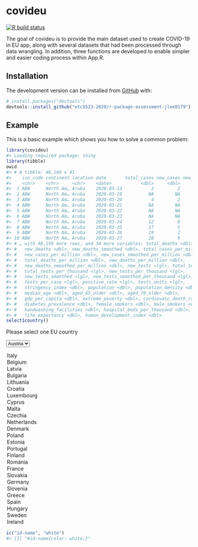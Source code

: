 
<!-- README.md is generated from README.Rmd. Please edit that file -->

# covideu

<!-- badges: start -->

[![R build
status](https://github.com/etc5523-2020/r-package-assessment-jlee0179/workflows/R-CMD-check/badge.svg)](https://github.com/etc5523-2020/r-package-assessment-jlee0179/actions)
<!-- badges: end -->

The goal of covideu is to provide the main dataset used to create
COVID-19 in EU app, along with several datasets that had been processed
through data wrangling. In addition, three functions are developed to
enable simpler and easier coding process within
App.R.

## Installation

<!-- You can install the released version of covideu from [CRAN](https://CRAN.R-project.org) with: -->

<!-- ``` r -->

<!-- install.packages("covideu") -->

<!-- ``` -->

The development version can be installed from
[GitHub](https://github.com/) with:

``` r
# install.packages("devtools")
devtools::install_github("etc5523-2020/r-package-assessment-jlee0179")
```

## Example

This is a basic example which shows you how to solve a common problem:

``` r
library(covideu)
#> Loading required package: shiny
library(tibble)
owid
#> # A tibble: 48,169 x 41
#>    iso_code continent location date       total_cases new_cases new_cases_smoot…
#>    <chr>    <chr>     <chr>    <date>           <dbl>     <dbl>            <dbl>
#>  1 ABW      North Am… Aruba    2020-03-13           2         2           NA    
#>  2 ABW      North Am… Aruba    2020-03-19          NA        NA            0.286
#>  3 ABW      North Am… Aruba    2020-03-20           4         2            0.286
#>  4 ABW      North Am… Aruba    2020-03-21          NA        NA            0.286
#>  5 ABW      North Am… Aruba    2020-03-22          NA        NA            0.286
#>  6 ABW      North Am… Aruba    2020-03-23          NA        NA            0.286
#>  7 ABW      North Am… Aruba    2020-03-24          12         8            1.43 
#>  8 ABW      North Am… Aruba    2020-03-25          17         5            2.14 
#>  9 ABW      North Am… Aruba    2020-03-26          19         2            2.43 
#> 10 ABW      North Am… Aruba    2020-03-27          28         9            3.43 
#> # … with 48,159 more rows, and 34 more variables: total_deaths <dbl>,
#> #   new_deaths <dbl>, new_deaths_smoothed <dbl>, total_cases_per_million <dbl>,
#> #   new_cases_per_million <dbl>, new_cases_smoothed_per_million <dbl>,
#> #   total_deaths_per_million <dbl>, new_deaths_per_million <dbl>,
#> #   new_deaths_smoothed_per_million <dbl>, new_tests <lgl>, total_tests <lgl>,
#> #   total_tests_per_thousand <lgl>, new_tests_per_thousand <lgl>,
#> #   new_tests_smoothed <lgl>, new_tests_smoothed_per_thousand <lgl>,
#> #   tests_per_case <lgl>, positive_rate <lgl>, tests_units <lgl>,
#> #   stringency_index <dbl>, population <dbl>, population_density <dbl>,
#> #   median_age <dbl>, aged_65_older <dbl>, aged_70_older <dbl>,
#> #   gdp_per_capita <dbl>, extreme_poverty <dbl>, cardiovasc_death_rate <dbl>,
#> #   diabetes_prevalence <dbl>, female_smokers <dbl>, male_smokers <dbl>,
#> #   handwashing_facilities <dbl>, hospital_beds_per_thousand <dbl>,
#> #   life_expectancy <dbl>, human_development_index <dbl>
select1country()
```

<!--html_preserve-->

<div class="form-group shiny-input-container">

<label class="control-label" for="locationn">Please select one EU
country</label>

<div>

<select id="locationn"><option value="Austria" selected>Austria</option>
<option value="Italy">Italy</option>
<option value="Belgium">Belgium</option>
<option value="Latvia">Latvia</option>
<option value="Bulgaria">Bulgaria</option>
<option value="Lithuania">Lithuania</option>
<option value="Croatia">Croatia</option>
<option value="Luxembourg">Luxembourg</option>
<option value="Cyprus">Cyprus</option>
<option value="Malta">Malta</option>
<option value="Czechia">Czechia</option>
<option value="Netherlands">Netherlands</option>
<option value="Denmark">Denmark</option>
<option value="Poland">Poland</option>
<option value="Estonia">Estonia</option>
<option value="Portugal">Portugal</option>
<option value="Finland">Finland</option>
<option value="Romania">Romania</option>
<option value="France">France</option>
<option value="Slovakia">Slovakia</option>
<option value="Germany">Germany</option>
<option value="Slovenia">Slovenia</option>
<option value="Greece">Greece</option>
<option value="Spain">Spain</option>
<option value="Hungary">Hungary</option>
<option value="Sweden">Sweden</option>
<option value="Ireland">Ireland</option></select>

<script type="application/json" data-for="locationn" data-nonempty="">{}</script>

</div>

</div>

<!--/html_preserve-->

``` r
ic("id-name", "white")
#> [1] "#id-name{color: white;}"
```

